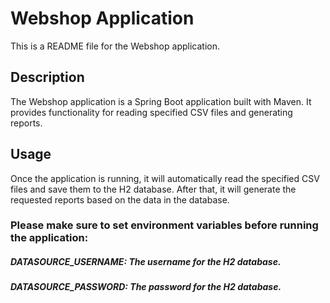 # Webshop Application
This is a README file for the Webshop application.

## Description
The Webshop application is a Spring Boot application built with Maven. It provides functionality for reading specified CSV files and generating reports.

## Usage
Once the application is running, it will automatically read the specified CSV files and save them to the H2 database. After that, it will generate the requested reports based on the data in the database.


### Please make sure to set environment variables before running the application:

##### DATASOURCE_USERNAME: The username for the H2 database.
##### DATASOURCE_PASSWORD: The password for the H2 database.

